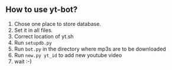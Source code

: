 How to use yt-bot?
-----------------

1. Chose one place to store database.
2. Set it in all files.
3. Correct location of yt.sh
4. Run `setupdb.py`
5. Run `bot.py` in the directory where mp3s are to be downloaded
6. Run `new.py yt_id` to add new youtube video
7. wait :-)

